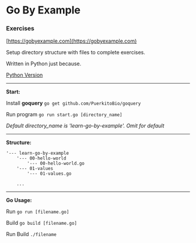 # Go By Example

### Exercises

[https://gobyexample.com](https://gobyexample.com)


Setup directory structure with files to complete exercises.

Written in Python just because.

[Python Version](https://github.com/odran037/learn-go-by-example/tree/python)

---

**Start:**

Install **goquery**
`go get github.com/PuerkitoBio/goquery`

Run program
`go run start.go [directory_name]`

*Default directory_name is 'learn-go-by-example'. Omit for default*

---

**Structure:**

```
'--- learn-go-by-example
    '--- 00-hello-world
        '--- 00-hello-world.go
    '--- 01-values
        '--- 01-values.go

    ...

```

---

**Go Usage:**

Run
`go run [filename.go]`

Build
`go build [filename.go]`

Run Build
`./filename`
